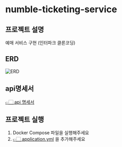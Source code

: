 # numble-ticketing-service
## 프로젝트 설명 
예매 서비스 구현 (인터파크 클론코딩) 
## ERD
![ERD](https://github.com/yewon9609/ticketing-service/assets/99070762/596d7f79-4337-4128-9d04-dfe971ca0a1b)
## api명세서
[👉🏻 api 명세서](https://ubiquitous-puppet-358.notion.site/API-91638449e6f6475faedd8be5fb109b5e?pvs=4)
## 프로젝트 실행 
1. Docker Compose 파일을 실행해주세요 
2. [👉🏻 application.yml](https://ubiquitous-puppet-358.notion.site/application-yml-e509bfa89594479b9ae5d6cc62fe1eee?pvs=4) 을 추가해주세요
